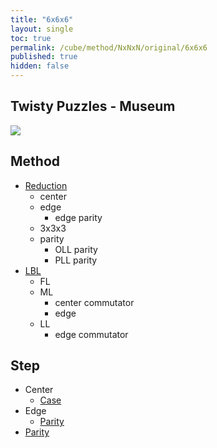 ```yaml
---
title: "6x6x6"
layout: single
toc: true
permalink: /cube/method/NxNxN/original/6x6x6
published: true
hidden: false
---
```


<head>
  <base target="_self">
</head>



## Twisty Puzzles - Museum

<a href="https://twistypuzzles.com/app/museum/museum_showitem.php?pkey=1485">
  <img src="https://twistypuzzles.com/museum/large/01485-02.jpg">
</a>



## Method

- [Reduction](/cube/method/NxNxN/original/6x6x6/reduction)
  - center
  - edge
    - edge parity
  - 3x3x3
  - parity
    - OLL parity
    - PLL parity
- [LBL](/cube/method/NxNxN/original/6x6x6/lbl)
  - FL
  - ML
    - center commutator
    - edge
  - LL
    - edge commutator



## Step

- Center
  - [Case](/cube/method/NxNxN/original/6x6x6/center/case)
- Edge
  - [Parity](/cube/method/NxNxN/original/6x6x6/edge/parity)
- [Parity](/cube/method/NxNxN/original/6x6x6/parity)
